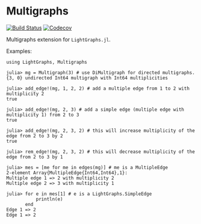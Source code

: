 # Multigraphs

[![Build Status](https://travis-ci.com/ChenZhao44/Multigraphs.jl.svg?branch=master)](https://travis-ci.com/ChenZhao44/Multigraphs.jl)
[![Codecov](https://codecov.io/gh/ChenZhao44/Multigraphs.jl/branch/master/graph/badge.svg)](https://codecov.io/gh/ChenZhao44/Multigraphs.jl)

Multigraphs extension for `LightGraphs.jl`.

Examples:
```
using LightGraphs, Multigraphs

julia> mg = Multigraph(3) # use DiMultigraph for directed multigraphs.
{3, 0} undirected Int64 multigraph with Int64 multiplicities

julia> add_edge!(mg, 1, 2, 2) # add a multiple edge from 1 to 2 with multiplicity 2
true

julia> add_edge!(mg, 2, 3) # add a simple edge (multiple edge with multiplicity 1) from 2 to 3
true

julia> add_edge!(mg, 2, 3, 2) # this will increase multiplicity of the edge from 2 to 3 by 2
true

julia> rem_edge!(mg, 2, 3, 2) # this will decrease multiplicity of the edge from 2 to 3 by 1

julia> mes = [me for me in edges(mg)] # me is a MultipleEdge
2-element Array{MultipleEdge{Int64,Int64},1}:
Multiple edge 1 => 2 with multiplicity 2
Multiple edge 2 => 3 with multiplicity 1

julia> for e in mes[1] # e is a LightGraphs.SimpleEdge
           println(e)
       end
Edge 1 => 2
Edge 1 => 2

```
